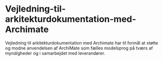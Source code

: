 # Vejledning-til-arkitekturdokumentation-med-Archimate
Vejledning til arkitekturdokumentation med Archimate har til formål at støtte og modne anvendelsen af ArchiMate som fælles modelsprog på tværs af myndigheder og i samarbejdet med leverandører. 
